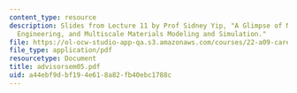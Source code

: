 ```yaml
---
content_type: resource
description: Slides from Lecture 11 by Prof Sidney Yip, "A Glimpse of MIT, Nuclear
  Engineering, and Multiscale Materials Modeling and Simulation."
file: https://ol-ocw-studio-app-qa.s3.amazonaws.com/courses/22-a09-career-options-for-biomedical-research-fall-2006/a44ebf9dbf194e618a82fb40ebc1788c_advisorsem05.pdf
file_type: application/pdf
resourcetype: Document
title: advisorsem05.pdf
uid: a44ebf9d-bf19-4e61-8a82-fb40ebc1788c
---
```

